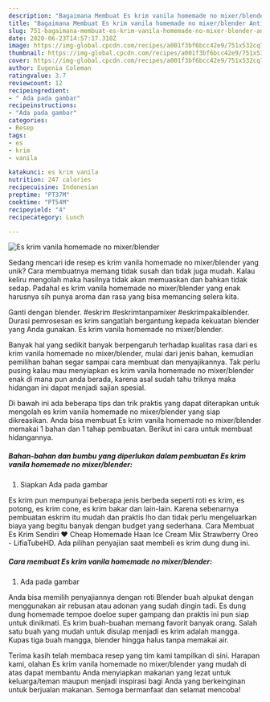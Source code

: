 ```yaml
---
description: "Bagaimana Membuat Es krim vanila homemade no mixer/blender Anti Gagal"
title: "Bagaimana Membuat Es krim vanila homemade no mixer/blender Anti Gagal"
slug: 751-bagaimana-membuat-es-krim-vanila-homemade-no-mixer-blender-anti-gagal
date: 2020-06-23T14:57:17.310Z
image: https://img-global.cpcdn.com/recipes/a001f3bf6bcc42e9/751x532cq70/es-krim-vanila-homemade-no-mixerblender-foto-resep-utama.jpg
thumbnail: https://img-global.cpcdn.com/recipes/a001f3bf6bcc42e9/751x532cq70/es-krim-vanila-homemade-no-mixerblender-foto-resep-utama.jpg
cover: https://img-global.cpcdn.com/recipes/a001f3bf6bcc42e9/751x532cq70/es-krim-vanila-homemade-no-mixerblender-foto-resep-utama.jpg
author: Eugenia Coleman
ratingvalue: 3.7
reviewcount: 12
recipeingredient:
- " Ada pada gambar"
recipeinstructions:
- "Ada pada gambar"
categories:
- Resep
tags:
- es
- krim
- vanila

katakunci: es krim vanila 
nutrition: 247 calories
recipecuisine: Indonesian
preptime: "PT37M"
cooktime: "PT54M"
recipeyield: "4"
recipecategory: Lunch

---
```



![Es krim vanila homemade no mixer/blender](https://img-global.cpcdn.com/recipes/a001f3bf6bcc42e9/751x532cq70/es-krim-vanila-homemade-no-mixerblender-foto-resep-utama.jpg)

Sedang mencari ide resep es krim vanila homemade no mixer/blender yang unik? Cara membuatnya memang tidak susah dan tidak juga mudah. Kalau keliru mengolah maka hasilnya tidak akan memuaskan dan bahkan tidak sedap. Padahal es krim vanila homemade no mixer/blender yang enak harusnya sih punya aroma dan rasa yang bisa memancing selera kita.

Ganti dengan blender. #eskrim #eskrimtanpamixer #eskrimpakaiblender. Durasi pemrosesan es krim sangatlah bergantung kepada kekuatan blender yang Anda gunakan. Es krim vanila homemade no mixer/blender.

Banyak hal yang sedikit banyak berpengaruh terhadap kualitas rasa dari es krim vanila homemade no mixer/blender, mulai dari jenis bahan, kemudian pemilihan bahan segar sampai cara membuat dan menyajikannya. Tak perlu pusing kalau mau menyiapkan es krim vanila homemade no mixer/blender enak di mana pun anda berada, karena asal sudah tahu triknya maka hidangan ini dapat menjadi sajian spesial.


Di bawah ini ada beberapa tips dan trik praktis yang dapat diterapkan untuk mengolah es krim vanila homemade no mixer/blender yang siap dikreasikan. Anda bisa membuat Es krim vanila homemade no mixer/blender memakai 1 bahan dan 1 tahap pembuatan. Berikut ini cara untuk membuat hidangannya.

<!--inarticleads1-->

##### Bahan-bahan dan bumbu yang diperlukan dalam pembuatan Es krim vanila homemade no mixer/blender:

1. Siapkan  Ada pada gambar


Es krim pun mempunyai beberapa jenis berbeda seperti roti es krim, es potong, es krim cone, es krim bakar dan lain-lain. Karena sebenarnya pembuatan eskrim itu mudah dan praktis lho dan tidak perlu mengeluarkan biaya yang begitu banyak dengan budget yang sederhana. Cara Membuat Es Krim Sendiri ❤ Cheap Homemade Haan Ice Cream Mix Strawberry Oreo - LifiaTubeHD. Ada pilihan penyajian saat membeli es krim dung dung ini. 

<!--inarticleads2-->

##### Cara membuat Es krim vanila homemade no mixer/blender:

1. Ada pada gambar


Anda bisa memilih penyajiannya dengan roti Blender buah alpukat dengan menggunakan air rebusan atau adonan yang sudah dingin tadi. Es dung dung homemade tempoe doeloe super gampang dan praktis ini pun siap untuk dinikmati. Es krim buah-buahan memang favorit banyak orang. Salah satu buah yang mudah untuk disulap menjadi es krim adalah mangga. Kupas tiga buah mangga, blender hingga halus tanpa memakai air. 

Terima kasih telah membaca resep yang tim kami tampilkan di sini. Harapan kami, olahan Es krim vanila homemade no mixer/blender yang mudah di atas dapat membantu Anda menyiapkan makanan yang lezat untuk keluarga/teman maupun menjadi inspirasi bagi Anda yang berkeinginan untuk berjualan makanan. Semoga bermanfaat dan selamat mencoba!
